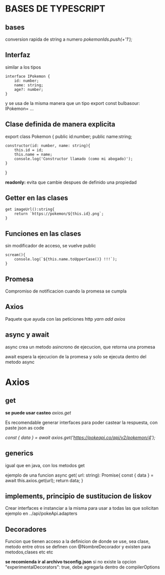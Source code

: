 # BASES DE TYPESCRIPT

## bases
conversion rapida de string a numero 
    *pokemonIds.push(+'1');*

## Interfaz
similar a los tipos

    interface IPokemon {
        id: number;
        name: string;
        age?: number;
    }
y se usa de la misma manera que un tipo
    export const bulbasour: IPokemon= ...

## Clase definida de manera explicita
export class Pokemon {
	public id:number;
	public name:string;

	constructor(id: number, name: string){
		this.id = id;
		this.name = name;
		console.log('Constructor llamado (como mi abogado)');
	}

}

**readonly:** evita que cambie despues de definido una propiedad 

## Getter en las clases

	get imageUrl():string{
		return `https://pokemon/${this.id}.png`;
	}

## Funciones en las clases
sin modificador de acceso, se vuelve public

	scream(){
		console.log(`${this.name.toUpperCase()} !!!`);
	}
## Promesa
Compromiso de notificacion cuando la promesa se cumpla

## Axios
Paquete que ayuda con las peticiones http
	*yarn add axios*

## async y await
async crea un metodo asincrono de ejecucion, que retorna una promesa

await espera la ejecucion de la promesa y solo se ejecuta dentro del metodo async

# Axios
## get

**se puede usar casteo**
	*axios.get<PokeapiResponse>*

Es recomendable generar interfaces para poder castear la respuesta, con paste json as code

 *const { data } = await axios.get<PokeapiResponse>('https://pokeapi.co/api/v2/pokemon/4');*


## generics
igual que en java, con los metodos
get<T>

ejemplo de una funcion
	async get<T>( url: string): Promise<T>{
        const { data } = await this.axios.get<T>(url);
        return data;
    }

## implements, principio de sustitucion de liskov
Crear interfaces e instanciar a la misma
para usar a todas las que solicitan 
ejemplo en ../api/pokeApi.adapters

## Decoradores
Funcion que tienen acceso a la definicion de donde se use, sea clase, metodo entre otros
se definen con @NombreDecorador y existen para metodos,clases etc etc

**se recomienda ir al archivo tsconfig.json**
si no existe la opcion     "experimentalDecorators": true,
debe agregarla dentro de compilerOptions